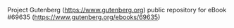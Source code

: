 Project Gutenberg (https://www.gutenberg.org) public repository for
eBook #69635 (https://www.gutenberg.org/ebooks/69635)
